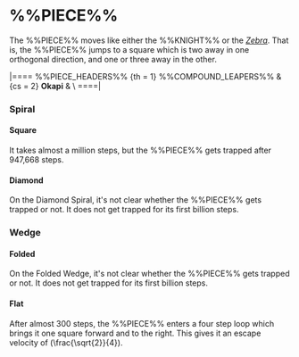 # %%PIECE%%

The %%PIECE%% moves like either the %%KNIGHT%%
or the [*Zebra*](zebra.html). That is, the %%PIECE%% jumps to
a square which is two away in one orthogonal direction, and
one or three away in the other.

|====
%%PIECE_HEADERS%%
  {th = 1}  %%COMPOUND_LEAPERS%%
& {cs = 2}  **Okapi**
&           \\
====|

### Spiral

#### Square

It takes almost a million steps, but the %%PIECE%% gets trapped
after 947,668 steps.

#### Diamond

On the Diamond Spiral, it's not clear whether the %%PIECE%% gets
trapped or not. It does not get trapped for its first billion steps.

### Wedge

#### Folded

On the Folded Wedge, it's not clear whether the %%PIECE%% gets
trapped or not. It does not get trapped for its first billion steps.

#### Flat

After almost 300 steps, the %%PIECE%% enters a four step loop which
brings it one square forward and to the right. This gives it an
escape velocity of \(\frac{\sqrt{2}}{4}\).
